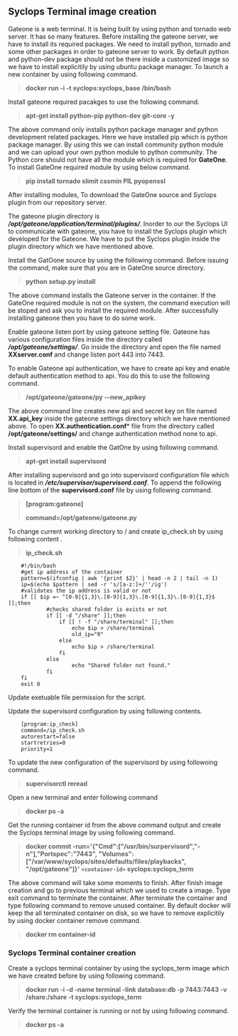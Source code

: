 ## Syclops Terminal image creation

 Gateone is a web terminal. It is being built by using python and tornado web server. It has so many features. Before installing the gateone server, we have to install its required packages. We need to install python, tornado and some other packages in order to gateone server to work. By default python and python-dev package should not be there inside a customized image so we have to install explicitily by using ubuntu package manager. To launch a new container by using following command.

 >
 >**docker run -i -t syclops:syclops_base /bin/bash**
 >

 Install gateone required pacakges to use the following command.

 >
 >**apt-get install python-pip python-dev git-core -y**
 > 

 The above command only installs python package manager and python development related packages. Here we have installed pip which is python package manager. By using this we can install community python module and we can upload your own python module to python community. The Python core should not have all the module which is required for **GateOne**. To install GateOne required module by using below command.

 >
 >**pip install tornado slimit cssmin PIL pyopenssl**
 >

 After installing modules, To download the GateOne source and Syclops plugin from our repository server.

 The gateone plugin directory is ***/opt/gateone/application/terminal/plugins/***. Inorder to our the Syclops UI to communicate with gateone, you have to install the Syclops plugin which developed for the Gateone. We have to put the Syclops plugin inside the plugin directory which we have mentioned above.

 Install the GatOone source by using the following command. Before issuing the command, make sure that you are in GateOne source directory.

 >
 >**python setup.py install**
 >

 The above command installs the Gateone server in the container. If the GateOne required module is not on the system, the command execution will be stoped and ask you to install the required module. After successfully installing gateone then you have to do some work. 

 Enable gateone listen port by using gateone setting file. Gateone has various configuration files inside the directory called ***/opt/gateone/settings/***. Go inside the directory and open the file named **XXserver.conf** and change listen port 443 into 7443.

 To enable Gateone api authentication, we have to create api key and enable default authentication method to api. You do this to use the following command.

 >
 >**/opt/gateone/gateone/py --new_apikey**
 >

 The above command line creates new api and secret key on file named **XX.api_key** inside the gateone settings directory which we have mentioned above. To open **XX.authentication.conf*** file from the directory called **/opt/gateone/settings/** and change authentication method none to api.


 Install supervisord and enable the GatOne by using following command.

 >
 >**apt-get install supervisord**
 >

 After installing supervisord and go into supervisord configuration file which is located in ***/etc/supervisor/supervisord.conf***. To append the following line bottom of the **supervisord.conf** file by using following command.

 >
 >**[program:gateone]**
 >
 >**command=/opt/gateone/gateone.py**
 >

 To change current working directory to / and create ip_check.sh by using following content .

 >
 >**ip_check.sh**
 >
		#!/bin/bash 
		#get ip address of the container
		pattern=$(ifconfig | awk '{print $2}' | head -n 2 | tail -n 1)
		ip=$(echo $pattern | sed -r 's/[a-z:]+/''/ig')
		#validates the ip address is valid or not
		if [[ $ip =~ ^[0-9]{1,3}\.[0-9]{1,3}\.[0-9]{1,3}\.[0-9]{1,3}$ ]];then
		        #checks shared folder is exists or not
		        if [[ -d "/share" ]];then
			  		if [[ ! -f "/share/terminal" ]];then
				 		echo $ip > /share/terminal
						old_ip="0"
					else
						echo $ip > /share/terminal
					fi
		        else
		                echo "Shared folder not found."
		        fi
		fi
		exit 0

 Update exetuable file permission for the script.

 Update the supervisord configuration by using following contents.

		[program:ip_check]
		command=/ip_check.sh
		autorestart=false
		startretries=0
		priority=1

 To update the new configuration of the supervisord by using followoing command.

 >
 >**supervisorctl reread**
 > 

 Open a new terminal and enter following command

 >
 >**docker ps -a**
 >

 Get the running container id from the above command output and create the Syclops terminal image by using following command.

 > 
 >**docker commit -run='{"Cmd":["/usr/bin/surpervisord","-n"],"Portspec":"7443", "Volumes":["/var/www/syclops/sites/defaults/files/playbacks", "/opt/gateone"]}' `<container-id>` syclops:syclops_term**
 > 

 The above command will take some moments to finish. After finish image creation and go to previous terminal which we used to create a image. Type exit command to terminate the container. After terminate the container and type following command to remove unused container. By default docker will keep the all terminated container on disk, so we have to remove explicitily by using docker container remove command.

 >
 >**docker rm container-id**
 >

### Syclops Terminal container creation ###

 Create a syclops terminal container by using the syclops_term image which we have created before by using following command. 

 >
 >**docker run -i -d -name terminal -link database:db -p 7443:7443 -v /share:/share -t syclops:syclops_term**
 >

 Verify the terminal container is running  or not by using following command.
 
 >
 >**docker ps -a**
